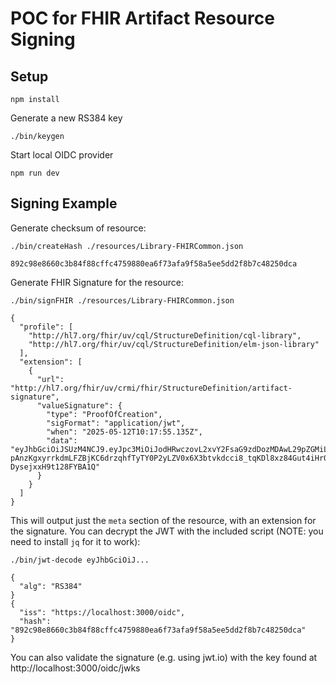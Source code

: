 # POC for FHIR Artifact Resource Signing

## Setup

```
npm install
```

Generate a new RS384 key

```
./bin/keygen
```

Start local OIDC provider

```
npm run dev
```

## Signing Example

Generate checksum of resource:

```
./bin/createHash ./resources/Library-FHIRCommon.json

892c98e8660c3b84f88cffc4759880ea6f73afa9f58a5ee5dd2f8b7c48250dca
```

Generate FHIR Signature for the resource:

```
./bin/signFHIR ./resources/Library-FHIRCommon.json

{
  "profile": [
    "http://hl7.org/fhir/uv/cql/StructureDefinition/cql-library",
    "http://hl7.org/fhir/uv/cql/StructureDefinition/elm-json-library"
  ],
  "extension": [
    {
      "url": "http://hl7.org/fhir/uv/crmi/fhir/StructureDefinition/artifact-signature",
      "valueSignature": {
        "type": "ProofOfCreation",
        "sigFormat": "application/jwt",
        "when": "2025-05-12T10:17:55.135Z",
        "data": "eyJhbGciOiJSUzM4NCJ9.eyJpc3MiOiJodHRwczovL2xvY2FsaG9zdDozMDAwL29pZGMiLCJoYXNoIjoiODkyYzk4ZTg2NjBjM2I4NGY4OGNmZmM0NzU5ODgwZWE2ZjczYWZhOWY1OGE1ZWU1ZGQyZjhiN2M0ODI1MGRjYSJ9.T581_ZkQee7RnJpePnApDIgWtHCO6GUFltHF3riM0wEEAMuVK8X63OrBZpRMCFZWwJ9_RQk3Jo9q4Tyu5WxnZaFxyH0cDCs21gFuCtUanRf4jep2ZfShjVjmm90AGyAzz6EeTodpWyNL48Js__ZSmK8HahkFos5DWZdi93BZalOPvR-pAnzKgxyrrkdmLFZBjKC6drzqhfTyTY0P2yLZV0x6X3btvkdcci8_tqKDl8xz84Gut4iHr0fivP7CbzBoIO6Dlw1gScFWaE9ATRDvkTnSYu3JVptMZo4xgKhrL3ZQktrQZm1CIQ8tnMn5hCdT7W-DysejxxH9t128FYBA1Q"
      }
    }
  ]
}
```

This will output just the `meta` section of the resource, with an extension for the signature. You can decrypt the JWT with the included script (NOTE: you need to install `jq` for it to work):

```
./bin/jwt-decode eyJhbGciOiJ...

{
  "alg": "RS384"
}
{
  "iss": "https://localhost:3000/oidc",
  "hash": "892c98e8660c3b84f88cffc4759880ea6f73afa9f58a5ee5dd2f8b7c48250dca"
}
```

You can also validate the signature (e.g. using jwt.io) with the key found at http://localhost:3000/oidc/jwks

